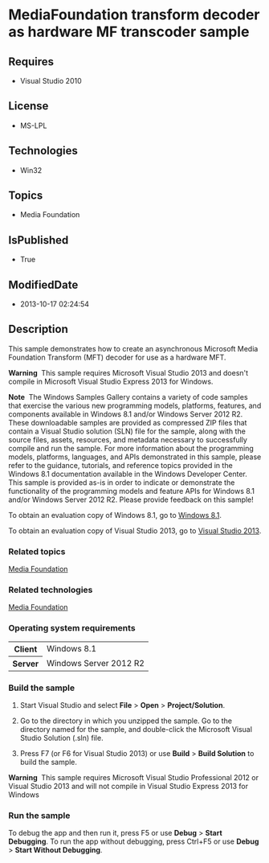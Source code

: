 # MediaFoundation transform decoder as hardware MF transcoder sample
## Requires
* Visual Studio 2010
## License
* MS-LPL
## Technologies
* Win32
## Topics
* Media Foundation
## IsPublished
* True
## ModifiedDate
* 2013-10-17 02:24:54
## Description

<div id="mainSection">
<p>This sample demonstrates how to create an asynchronous Microsoft Media Foundation Transform (MFT) decoder for use as a hardware MFT.
</p>
<p class="note"><b>Warning</b>&nbsp;&nbsp;This sample requires Microsoft Visual Studio&nbsp;2013 and doesn't compile in Microsoft Visual Studio Express&nbsp;2013 for Windows.</p>
<p class="note"><b>Note</b>&nbsp;&nbsp;The Windows Samples Gallery contains a variety of code samples that exercise the various new programming models, platforms, features, and components available in Windows&nbsp;8.1 and/or Windows Server&nbsp;2012&nbsp;R2. These downloadable samples
 are provided as compressed ZIP files that contain a Visual Studio solution (SLN) file for the sample, along with the source files, assets, resources, and metadata necessary to successfully compile and run the sample. For more information about the programming
 models, platforms, languages, and APIs demonstrated in this sample, please refer to the guidance, tutorials, and reference topics provided in the Windows&nbsp;8.1 documentation available in the Windows Developer Center. This sample is provided as-is in order to
 indicate or demonstrate the functionality of the programming models and feature APIs for Windows&nbsp;8.1 and/or Windows Server&nbsp;2012&nbsp;R2. Please provide feedback on this sample!</p>
<p>To obtain an evaluation copy of Windows&nbsp;8.1, go to <a href="http://go.microsoft.com/fwlink/p/?linkid=301696">
Windows&nbsp;8.1</a>.</p>
<p>To obtain an evaluation copy of Visual Studio&nbsp;2013, go to <a href="http://go.microsoft.com/fwlink/p/?linkid=301697">
Visual Studio&nbsp;2013</a>.</p>
<h3><a id="related_topics"></a>Related topics</h3>
<dl><dt><a href="http://msdn.microsoft.com/en-us/library/windows/desktop/ms694197">Media Foundation</a>
</dt></dl>
<h3>Related technologies</h3>
<a href="http://msdn.microsoft.com/en-us/library/windows/desktop/ms694197">Media Foundation</a>
<h3>Operating system requirements</h3>
<table>
<tbody>
<tr>
<th>Client</th>
<td><dt>Windows&nbsp;8.1 </dt></td>
</tr>
<tr>
<th>Server</th>
<td><dt>Windows Server&nbsp;2012&nbsp;R2 </dt></td>
</tr>
</tbody>
</table>
<h3>Build the sample</h3>
<ol>
<li>
<p>Start Visual Studio and select <b>File</b> &gt; <b>Open</b> &gt; <b>Project/Solution</b>.</p>
</li><li>
<p>Go to the directory in which you unzipped the sample. Go to the directory named for the sample, and double-click the Microsoft Visual Studio Solution (.sln) file.</p>
</li><li>
<p>Press F7 (or F6 for Visual Studio&nbsp;2013) or use <b>Build</b> &gt; <b>Build Solution</b> to build the sample.</p>
</li></ol>
<p class="note"><b>Warning</b>&nbsp;&nbsp;This sample requires Microsoft Visual Studio Professional&nbsp;2012 or Visual Studio&nbsp;2013 and will not compile in Visual Studio Express&nbsp;2013 for Windows</p>
<h3>Run the sample</h3>
<p>To debug the app and then run it, press F5 or use <b>Debug</b> &gt; <b>Start Debugging</b>. To run the app without debugging, press Ctrl&#43;F5 or use
<b>Debug</b> &gt; <b>Start Without Debugging</b>.</p>
</div>
